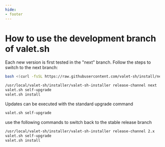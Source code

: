 ```yaml
---
hide:
- footer
---
```


# How to use the development branch of valet.sh

Each new version is first tested in the "next" branch. Follow the steps to switch to the next branch:

```bash
bash <(curl -fsSL https://raw.githubusercontent.com/valet-sh/install/next/install.sh)

/usr/local/valet-sh/installer/valet-sh-installer release-channel next
valet.sh self-upgrade
valet.sh install
```


Updates can be executed with the standard upgrade command
```bash
valet.sh self-upgrade
```

use the following commands to switch back to the stable release branch
```bash
/usr/local/valet-sh/installer/valet-sh-installer release-channel 2.x
valet.sh self-upgrade
valet.sh install
```
